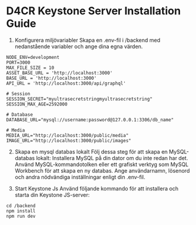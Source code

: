 # D4CR Keystone Server Installation Guide

1. Konfigurera miljövariabler
   Skapa en .env-fil i /backend med nedanstående variabler och ange dina egna värden.

```
NODE_ENV=development
PORT=3000
MAX_FILE_SIZE = 10
ASSET_BASE_URL = 'http://localhost:3000'
BASE_URL = 'http://localhost:3000'
API_URL = 'http://localhost:3000/api/graphql'

# Session
SESSION_SECRET="myultrasecretstringmyultrasecretstring"
SESSION_MAX_AGE=2592000

# Database
DATABASE_URL="mysql://username:password@127.0.0.1:3306/db_name"

# Media
MEDIA_URL="http://localhost:3000/public/media"
IMAGE_URL="http://localhost:3000/public/images"
```

2. Skapa en mysql databas lokalt
   Följ dessa steg för att skapa en MySQL-databas lokalt:
   Installera MySQL på din dator om du inte redan har det.
   Använd MySQL-kommandotolken eller ett grafiskt verktyg som MySQL Workbench för att skapa en ny databas. Ange användarnamn, lösenord och andra nödvändiga inställningar enligt din .env-fil.

3. Start Keystone Js
   Använd följande kommando för att installera och starta din Keystone JS-server:

```
cd /backend
npm install
npm run dev

```
